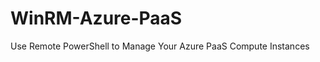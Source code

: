 WinRM-Azure-PaaS
================

Use Remote PowerShell to Manage Your Azure PaaS Compute Instances
